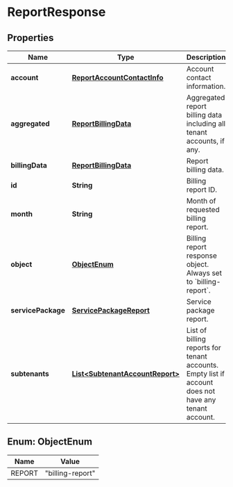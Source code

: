 
# ReportResponse

## Properties
Name | Type | Description | Notes
------------ | ------------- | ------------- | -------------
**account** | [**ReportAccountContactInfo**](ReportAccountContactInfo.md) | Account contact information. | 
**aggregated** | [**ReportBillingData**](ReportBillingData.md) | Aggregated report billing data including all tenant accounts, if any. |  [optional]
**billingData** | [**ReportBillingData**](ReportBillingData.md) | Report billing data. | 
**id** | **String** | Billing report ID. | 
**month** | **String** | Month of requested billing report. | 
**object** | [**ObjectEnum**](#ObjectEnum) | Billing report response object. Always set to &#x60;billing-report&#x60;. | 
**servicePackage** | [**ServicePackageReport**](ServicePackageReport.md) | Service package report. |  [optional]
**subtenants** | [**List&lt;SubtenantAccountReport&gt;**](SubtenantAccountReport.md) | List of billing reports for tenant accounts. Empty list if account does not have any tenant account. |  [optional]


<a name="ObjectEnum"></a>
## Enum: ObjectEnum
Name | Value
---- | -----
REPORT | &quot;billing-report&quot;



